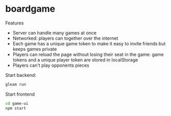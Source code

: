 # boardgame

Features
- Server can handle many games at once
- Networked: players can together over the internet
- Each game has a unique game token to make it easy to invite friends but keeps games private
- Players can reload the page without losing their seat in the game: game tokens and a unique player token are stored in localStorage
- Players can't play opponents pieces

Start backend:
```bash
gleam run
```

Start frontend
```bash
cd game-ui
npm start
```

